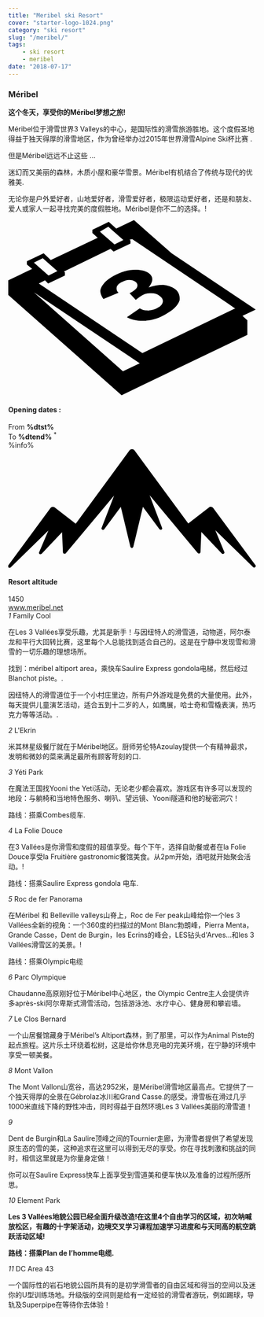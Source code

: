 ```yaml
---
title: "Meribel ski Resort"
cover: "starter-logo-1024.png"
category: "ski resort"
slug: "/meribel/"
tags:
    - ski resort
    - meribel
date: "2018-07-17"
---
```



<div class="edito-wrapper station"><div class="banner-station">
<div class="banner-station-logo">
<imgtest data="meribel.png" directory="post" alt="Méribel"></imgtest>
</div>
</div>
<h3 class="main-title-1 h-margin-bottom-0">Méribel</h1>
<div class="rich-text">
<p><strong>这个冬天，享受你的Méribel梦想之旅!</strong></p>
<p>Méribel位于滑雪世界3 Valleys的中心，是国际性的滑雪旅游胜地。这个度假圣地得益于独天得厚的滑雪地区，作为曾经举办过2015年世界滑雪Alpine Ski杯比赛 .</p>
<p>但是Méribel远远不止这些 ...</p> <p>迷幻而又美丽的森林，木质小屋和豪华雪景。Méribel有机结合了传统与现代的优雅美.</p> <p>无论你是户外爱好者，山地爱好者，滑雪爱好者，极限运动爱好者，还是和朋友、爱人或家人一起寻找完美的度假胜地。Méribel是你不二的选择。!</p>
</div>
<div class="grid center">   <div class="col-6">   <i class="icon icon-date icon-55">  <svg xmlns="http://www.w3.org/2000/svg" viewBox="0 0 55.9 39.6"><path d="M37.6 15.5c-.7-.5-1.6-.8-2.6-.9-1.1 0-2.2.2-3.3.6 1.1-1.4 1.1-2.4.1-3.2-.7-.5-1.7-.8-3.1-.8-1.6 0-3.3.5-4.9 1.4-.9.5-1.7 1.1-2.2 1.7-.5.6-.8 1.2-.8 1.7s.2 1.1.7 1.8l3.4-1.4c-.4-.4-.5-.8-.4-1.3.1-.4.5-.8 1.1-1.1.6-.3 1.1-.5 1.7-.5.6 0 1 .1 1.4.4.4.3.6.7.4 1.2-.2.5-.8.9-1.7 1.4l1.4 1.5c.5-.4.9-.7 1.4-1 .6-.4 1.3-.5 2.1-.5s1.4.2 1.9.6c.6.4.8.9.7 1.4-.1.5-.5 1-1.2 1.3-.6.4-1.3.5-2 .6-.7 0-1.4-.1-2-.5l-2.9 2c1.1.6 2.5.9 4.1.8 1.6-.1 3.2-.6 4.7-1.5 1.6-.9 2.7-1.9 3.1-3.1.1-.9-.1-1.9-1.1-2.6z"></path><path d="M52.9 21.6l3-1.4-19-12.7L28.4 0l-4 1.9L22.7.4 19 2.2v.7L20.2 4 9.6 9 8 7.5 4.2 9.3v.7l1.2 1L0 13.6v3.3l25.6 22.6L54 25.9v-3.3l-1.1-1zM22.6 1.5l.9.8L26 4.5l-2 1-2.4-2.1-.9-.8 1.9-1.1zM7.8 8.6l.9.8 2.4 2.1-2 1-2.4-2.1-.9-.8 2-1zm18.1 25.5L5.8 16.3l23.9 16-3.8 1.8zM51.1 20L30.3 30 6.9 14.3l1.4-.7.7.7 3.8-1.8v-.7l-.2-.2 10.5-5.1.7.6 3.8-1.8v-.7l-.2-.2.6-.1 21.6 14.5 1.7 1.2h-.2z"></path></svg>   </i>   <h4 class="main-title-3 h-uppercase center h-fz-16">Opening dates :</h4>   <div class="opening-dates">                     From <strong>%dtst%</strong> <br/>                     To <strong>%dtend%</strong> <sup className="blue">*</sup>     </div>     %info%   </div>   <div class="col-6">   <i class="icon icon-mountain icon-55">  <svg xmlns="http://www.w3.org/2000/svg" viewBox="0 0 85.1 40.7"><path d="M23.2 25.6L41.7.4c.2-.3.5-.4.9-.4.3 0 .6.1.8.4l18.5 25.1L69 20c.2-.2.5-.3.8-.2.3 0 .5.2.7.4L85 39.8c.2.2.1.5-.1.7-.2.2-.5.2-.7 0l-13-12.7 3.1 7.5c.1.2 0 .5-.2.6-.2.1-.5.1-.7-.1l-7-7.4-.3 6.9c0 .2-.1.4-.4.5-.2.1-.4 0-.6-.2L48.6 15.8 52.9 27c.1.2 0 .5-.2.6-.2.1-.5.1-.7-.1l-5.7-7.7L43 33.5c-.1.2-.3.4-.5.4s-.4-.2-.5-.4l-3.3-13.7-5.7 7.7c-.2.2-.4.3-.7.1-.2-.1-.3-.4-.2-.6l4.3-11.1-16.6 19.8c-.1.2-.4.2-.6.2-.2-.1-.3-.2-.4-.5l-.3-6.9-7 7.4c-.2.2-.5.2-.7.1-.2-.1-.3-.4-.2-.6l3.2-7.5-13 12.7c-.2.2-.5.2-.7 0-.2-.2-.2-.5-.1-.7l14.5-19.7c.2-.2.4-.4.7-.4.3 0 .6 0 .8.2l7.2 5.6z"></path></svg>   </i>   <h4 class="main-title-3 h-uppercase center h-fz-16">Resort altitude</h4>   1450   </div>
</div>
<a rel="nofollow" href="http://www.meribel.net" class="btn btn-blue" target="_blank">www.meribel.net</a>

<div class="poi-anchor-title" id="marker_10">
<em>1</em> Family Cool
</div>
<div class="o-actu fullWidth">   <div class="grid-noGutter-equalHeight_sm-1"> <div class="col">
<imgtest data="meribel-familycool.jpg" directory="post" alt="Family Cool"> </div>   <div class="col"></imgtest>
<div class="pl2 rich-text">   <p>在Les 3 Vallées享受乐趣，尤其是新手！与因纽特人的滑雪道，动物道，阿尔泰龙和平行大回转比赛，这里每个人总能找到适合自己的。这是在宁静中发现雪和滑雪的一切乐趣的理想场所。</p>

<p>找到：méribel altiport area，乘快车Saulire Express gondola电梯，然后经过Blanchot piste。.</p>
</div>
</div>
</div>
</div>
 <div class="o-actu fullWidth"> <div class="grid-noGutter-equalHeight-reverse_sm-1">
<div class="col">
<imgtest data="meribel-lesinuits.jpg" directory="post" alt=""></imgtest>
</div>
<div class="col">   <div class="pl2 rich-text">   <p>因纽特人的滑雪道位于一个小村庄里边，所有户外游戏是免费的大量使用。此外，每天提供儿童演艺活动，适合五到十二岁的人，如鹰展，哈士奇和雪橇表演，热巧克力等等活动。.</p>   </div>
</div>   </div>   </div>
<div class="poi-anchor-title" id="marker_19">
<em>2</em> L'Ekrin
</div>

<div class="o-actu fullWidth">   <div class="grid-noGutter-equalHeight_sm-1"> <div class="col">
<imgtest data="meribel-lekrin.jpg" directory="post" alt="L'Ekrin"> </div>   <div class="col"></imgtest>
<div class="pl2 rich-text">   <p>米其林星级餐厅就在于Méribel地区。厨师劳伦特Azoulay提供一个有精神最求，发明和微妙的菜来满足最所有顾客苛刻的口.</p>
</div>
</div>
</div>
</div>

<div class="poi-anchor-title" id="marker_20">
<em>3</em> Yéti Park
</div>
<div class="o-actu fullWidth">   <div class="grid-noGutter-equalHeight_sm-1"> <div class="col">
<imgtest data="meribel-yp.jpg" directory="post" alt="Yéti Park"> </div>   <div class="col"></imgtest>
<div class="pl2 rich-text">   <p>在魔法王国找Yooni the Yeti活动，无论老少都会喜欢。游戏区有许多可以发现的地段：与躺椅和当地特色服务、喇叭、望远镜、Yooni隧道和他的秘密洞穴！</p>
<p>路线：搭乘Combes缆车.</p>
</div>
</div>
</div>
</div>

<div class="poi-anchor-title" id="marker_21">
<em>4</em> La Folie Douce
</div>

<div class="o-actu fullWidth">   <div class="grid-noGutter-equalHeight_sm-1"> <div class="col">
<imgtest data="meribel-fd.jpg" directory="post" alt="La Folie Douce"> </div>   <div class="col"></imgtest>
<div class="pl2 rich-text">   <p>在3 Vallées是你滑雪和度假的超值享受。每个下午，选择自助餐或者在la Folie Douce享受la Fruitière gastronomic餐馆美食。从2pm开始，酒吧就开始聚会活动。!</p>
<p>路线：搭乘Saulire Express gondola 电车.</p>
</div>
</div>
</div>
</div>

<div class="poi-anchor-title" id="marker_22">
<em>5</em> Roc de fer Panorama
</div>

<div class="o-actu fullWidth">   <div class="grid-noGutter-equalHeight_sm-1"> <div class="col">
<imgtest data="meribel-roc.jpg" directory="post" alt="Roc de fer Panorama"> </div>   <div class="col"></imgtest>
<div class="pl2 rich-text">   <p>在Méribel 和 Belleville valleys山脊上，Roc de Fer peak山峰给你一个les 3 Vallées全新的视角：一个360度的扫描过的Mont Blanc勃朗峰，Pierra Menta，Grande Casse，Dent de Burgin，les Ecrins的峰会，LES钻头d'Arves…和les 3 Vallées滑雪区的美景。!</p>

<p>路线：搭乘Olympic电缆</p>
</div>
</div>
</div>
</div>

<div class="poi-anchor-title" id="marker_23">
<em>6</em> Parc Olympique
</div>

<div class="o-actu fullWidth">   <div class="grid-noGutter-equalHeight_sm-1"> <div class="col">
<imgtest data="meribel-parco.jpg" directory="post" alt="Parc Olympique"> </div>   <div class="col"></imgtest>
<div class="pl2 rich-text">   <p>Chaudanne高原刚好位于Méribel中心地区，the Olympic Centre主人会提供许多après-ski阿尔卑斯式滑雪活动，包括游泳池、水疗中心、健身房和攀岩墙。</p>
</div>
</div>
</div>
</div>

<div class="poi-anchor-title" id="marker_24">
<em>7</em> Le Clos Bernard
</div>

<div class="o-actu fullWidth">   <div class="grid-noGutter-equalHeight_sm-1"> <div class="col">
<imgtest data="meribel-cb.jpg" directory="post" alt="Le Clos Bernard"> </div> <div class="col"></imgtest>
<div class="pl2 rich-text">   <p>一个山居餐馆藏身于Méribel’s Altiport森林，到了那里，可以作为Animal Piste的起点旅程。这片乐土环绕着松树，这是给你休息充电的完美环境，在宁静的环境中享受一顿美餐。</p>
</div>
</div>
</div>
</div>

<div class="poi-anchor-title" id="marker_25">
<em>8</em> Mont Vallon
</div>
<div class="o-actu fullWidth">   <div class="grid-noGutter-equalHeight_sm-1"> <div class="col">
<imgtest data="meribel-mv.jpg" directory="post" alt="Mont Vallon"> </div>   <div class="col"></imgtest>
<div class="pl2 rich-text">   <p>The Mont Vallon山宽谷，高达2952米，是Méribel滑雪地区最高点。它提供了一个独天得厚的全景在Gébrolaz冰川和Grand Casse.的感受。滑雪板在滑过几乎1000米直线下降的野性冲击，同时得益于自然环境Les 3 Vallées美丽的滑雪道！
</p>
</div>
</div>
</div>
</div>

<div class="poi-anchor-title" id="marker_26">
<em>9</em> 
</div>

<div class="grid-noGutter-equalHeight_sm-1">  <div class="col"> <imgtest data="meribel-db.jpg" directory="post" alt="Vertical Xperience">  </div>  <div class="col"> <div class="pl2 rich-text"></imgtest>
<p>Dent de Burgin和La Saulire顶峰之间的Tournier走廊，为滑雪者提供了希望发现原生态的雪的美，这种追求在这里可以得到无尽的享受。你在寻找刺激和挑战的同时，相信这里就是为你量身定做！</p>
<p>你可以在Saulire Express快车上面享受到雪道美和便车快以及准备的过程所感所思。</p> </div>  </div>
<div class="poi-anchor-title" id="marker_27">
<em>10</em> Element Park
</div>

<div class="o-actu fullWidth">   <div class="grid-noGutter-equalHeight_sm-1"> <div class="col">
<imgtest data="meribel-ep.jpg" directory="post" alt="Element Park"> </div>   <div class="col"></imgtest>
<div class="pl2 rich-text">   <p><strong>Les 3 Vallées地貌公园已经全面升级改造!在这里4个自由学习的区域，初次呐喊放松区，有趣的十字架活动，边境交叉学习课程加速学习进度和与天同高的航空跳跃活动区域!</strong></p>
<p><strong>路线：搭乘Plan de l’homme电缆.</strong></p>
</div>
</div>
</div>
</div>

<div class="poi-anchor-title" id="marker_28">
<em>11</em> DC Area 43
</div>

<div class="o-actu fullWidth">   <div class="grid-noGutter-equalHeight_sm-1"> <div class="col">
<imgtest data="meribel-da.jpg" directory="post" alt="DC Area 43"> </div>   <div class="col"></imgtest>
<div class="pl2 rich-text">   <p>一个国际性的岩石地貌公园所具有的是初学滑雪者的自由区域和得当的空间以及迷你的U型训练场地。升级版的空间则是给有一定经验的滑雪者游玩，例如踢球，导轨及Superpipe在等待你去体验！</p>
</div>
</div>
</div>
</div>
</div>
</div>